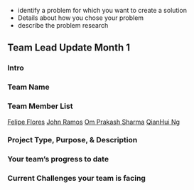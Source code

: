 - identify a problem for which you want to create a solution
- Details about how you chose your problem
- describe the problem research


## Team Lead Update Month 1
### Intro

### Team Name

### Team Member List
[Felipe Flores](https://github.com/FelFT)
[John Ramos](https://github.com/AionII)
[Om Prakash Sharma](https://github.com/ompiepy)
[QianHui Ng](https://github.com/nqianhuiii)

### Project Type, Purpose, & Description

### Your team’s progress to date

### Current Challenges your team is facing